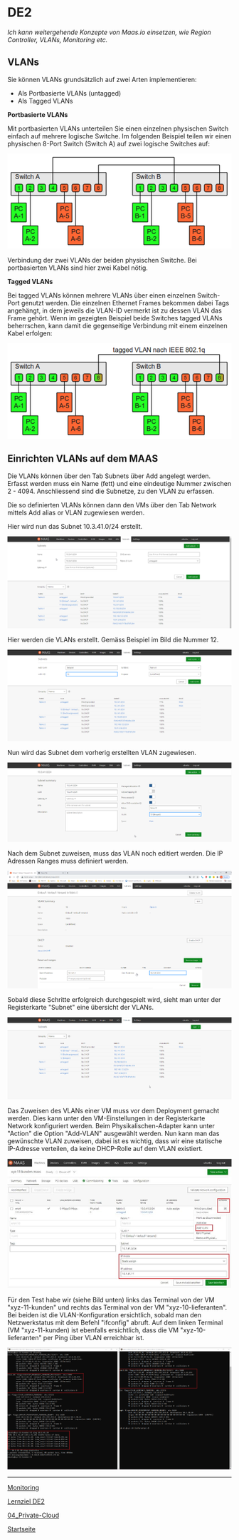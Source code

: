 # DE2
*Ich kann weitergehende Konzepte von Maas.io einsetzen, wie Region Controller, VLANs, Monitoring etc.*

## VLANs

Sie können VLANs grundsätzlich auf zwei Arten implementieren:

- Als Portbasierte VLANs (untagged)
- Als Tagged VLANs

**Portbasierte VLANs**

Mit portbasierten VLANs unterteilen Sie einen einzelnen physischen Switch einfach auf mehrere logische Switche. Im folgenden Beispiel teilen wir einen physischen 8-Port Switch (Switch A) auf zwei logische Switches auf:

![VLAN-Topologie](../00_Allgemein/images/04_Privat-Cloud/DE2_vlan.png)

Verbindung der zwei VLANs der beiden physischen Switche. Bei portbasierten VLANs sind hier zwei Kabel nötig.

**Tagged VLANs**

Bei tagged VLANs können mehrere VLANs über einen einzelnen Switch-Port genutzt werden. Die einzelnen Ethernet Frames bekommen dabei Tags angehängt, in dem jeweils die VLAN-ID vermerkt ist zu dessen VLAN das Frame gehört. Wenn im gezeigten Beispiel beide Switches tagged VLANs beherrschen, kann damit die gegenseitige Verbindung mit einem einzelnen Kabel erfolgen:

![VLAN-Topologie](../00_Allgemein/images/04_Privat-Cloud/DE2_vlantagged.png)

## Einrichten VLANs auf dem MAAS

Die VLANs können über den Tab Subnets über Add angelegt werden. Erfasst werden muss ein Name (fett) und eine eindeutige Nummer zwischen 2 - 4094. Anschliessend sind die Subnetze, zu den VLAN zu erfassen.

Die so definierten VLANs können dann den VMs über den Tab Network mittels Add alias or VLAN zugewiesen werden.

Hier wird nun das Subnet 10.3.41.0/24 erstellt. 

![VLAN-Einrichten 1](../00_Allgemein/images/04_Privat-Cloud/DE2_vlan1.png)

Hier werden die VLANs erstellt. Gemäss Beispiel im Bild die Nummer 12.

![VLAN-Einrichten 2](../00_Allgemein/images/04_Privat-Cloud/DE2_vlan2.png)

Nun wird das Subnet dem vorherig erstellten VLAN zugewiesen.

![VLAN-Einrichten 3](../00_Allgemein/images/04_Privat-Cloud/DE2_vlan3.png)

Nach dem Subnet zuweisen, muss das VLAN noch editiert werden. Die IP Adressen Ranges muss definiert werden.

![VLAN-Einrichten 4](../00_Allgemein/images/04_Privat-Cloud/DE2_vlan4.png)

Sobald diese Schritte erfolgreich durchgespielt wird, sieht man unter der Registerkarte "Subnet" eine übersicht der VLANs.

![VLAN-Einrichten 5](../00_Allgemein/images/04_Privat-Cloud/DE2_vlan5.png)

Das Zuweisen des VLANs einer VM muss vor dem Deployment gemacht werden. Dies kann unter den VM-Einstellungen in der Registerkarte Network konfiguriert werden. Beim Physikalischen-Adapter kann unter "Action" die Option "Add-VLAN" ausgewählt werden. Nun kann man das gewünschte VLAN zuweisen, dabei ist es wichtig, dass wir eine statische IP-Adresse verteilen, da keine DHCP-Rolle auf dem VLAN existiert.

![VLAN-Einrichten 6](../00_Allgemein/images/04_Privat-Cloud/DE2_vlan6.jpg)

Für den Test habe wir (siehe Bild unten) links das Terminal von der VM "xyz-11-kunden" und rechts das Terminal von der VM "xyz-10-lieferanten". Bei beiden ist die VLAN-Konfiguration ersichtlich, sobald man den Netzwerkstatus mit dem Befehl "ifconfig" abruft. Auf dem linken Terminal (VM "xyz-11-kunden) ist ebenfalls ersichtlich, dass die VM "xyz-10-lieferanten" per Ping über VLAN erreichbar ist.

![VLAN-Einrichten 7](../00_Allgemein/images/04_Privat-Cloud/DE2_vlan7.png)
___

[Monitoring](../04_Private-Cloud/DE2_Monitoring.md)

[Lernziel DE2](../04_Private-Cloud/DE2.md)

[04_Private-Cloud](../04_Private-Cloud)

[Startseite](https://github.com/ask-yo-girl-about-me/Project-Future)
